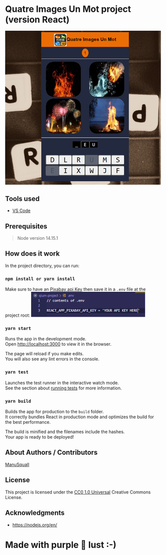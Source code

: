 <!-- Repository git : https://github.com/ManuSquall/QIUM-project -->
# Quatre Images Un Mot project (version React)

<!-- Description -->
![output1](/readme/output1.png)


<!-- ## Context -->
<!-- Why am i making this -->

## Tools used
<!-- Packages, external librairies, IDE, utilitaries used -->
* [VS Code](https://code.visualstudio.com/)

## Prerequisites

> Node version 14.15.1

## How does it work
<!-- What we have to do to make it work/run -->
In the project directory, you can run:

### `npm install or yarn install`

Make sure to have an [Pixabay api Key](https://youtu.be/6X1l_J-8QOE) then save it in a `.env` file at the project root:
![output2](/readme/output2.png)


### `yarn start`

Runs the app in the development mode.\
Open [http://localhost:3000](http://localhost:3000) to view it in the browser.

The page will reload if you make edits.\
You will also see any lint errors in the console.

### `yarn test`

Launches the test runner in the interactive watch mode.\
See the section about [running tests](https://facebook.github.io/create-react-app/docs/running-tests) for more information.

### `yarn build`

Builds the app for production to the `build` folder.\
It correctly bundles React in production mode and optimizes the build for the best performance.

The build is minified and the filenames include the hashes.\
Your app is ready to be deployed!

<!-- ## Output: -->

<!-- What the result is supposed to be -->


## About Authors / Contributors

[ManuSquall](https://manusquall.azurewebsites.net/)

## License

This project is licensed under the [CC0 1.0 Universal](https://creativecommons.org/) Creative Commons License.


## Acknowledgments

<!-- inspiration, research stuff -->
* https://nodejs.org/en/


# Made with purple 💜 lust :-)